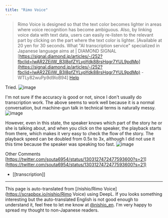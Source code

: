 ```yaml
---
title: "Rimo Voice"
---
```


> Rimo Voice is designed so that the text color becomes lighter in areas where voice recognition has become ambiguous. Also, by linking voice data with text data, users can easily re-listen to the relevant part by clicking on the part where the text color is lighter.
[Available at 20 yen for 30 seconds. What "AI transcription service" specialized in Japanese language aims at | DIAMOND SIGNAL [https://signal.diamond.jp/articles/-/252?fbclid=IwAR2ZEiIW_B3l8pfZYLypYdk88rsHqgr7YUL9pdMp](https://signal.diamond.jp/articles/-/252?fbclid=IwAR2ZEiIW_B3l8pfZYLypYdk88rsHqgr7YUL9pdMp) -WTLy82wuPp9d9loB94]
[Help](https://help.rimo.app/)

Tried.
![image](https://gyazo.com/1d111a212fa819ef8b6fa560816d4ffc/thumb/1000)

I'm not sure if the accuracy is good or not, since I don't usually do transcription work.
The above seems to work well because it is a normal conversation, but machine-gun talk in technical terms is naturally messy.
![image](https://gyazo.com/983ea0fbea0689f7cfd448220eed551f/thumb/1000)

However, even in this state, the speaker knows which part of the story he or she is talking about, and when you click on the speaker, the playback starts from there, which makes it very easy to check the flow of the story. The playback speed can be doubled from 0.5x to 3x, although I did not use it this time because the speaker was speaking too fast.
![image](https://gyazo.com/cede50aca03022b459bddcbc111260d0/thumb/1000)



Other Comments
[https://twitter.com/souta6954/status/1303127472477593600?s=21](https://twitter.com/souta6954/status/1303127472477593600?s=21)
- [[transcription]]

---
This page is auto-translated from [/nishio/Rimo Voice](https://scrapbox.io/nishio/Rimo Voice) using DeepL. If you looks something interesting but the auto-translated English is not good enough to understand it, feel free to let me know at [@nishio_en](https://twitter.com/nishio_en). I'm very happy to spread my thought to non-Japanese readers.